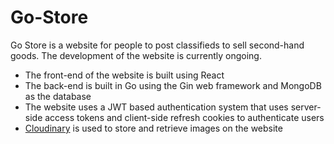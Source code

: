 # Go-Store
Go Store is a website for people to post classifieds to sell second-hand goods. The development of the website is currently ongoing.

 - The front-end of the website is built using React
 -  The back-end is built in Go using the Gin web framework and MongoDB as the database
 - The website uses a JWT based authentication system that uses server-side access tokens and  client-side refresh cookies to authenticate users
 - [Cloudinary](https://cloudinary.com) is used to store and retrieve images on the website

